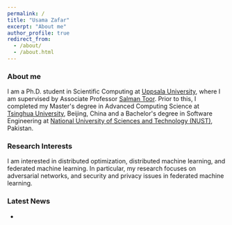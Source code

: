 ```yaml
---
permalink: /
title: "Usama Zafar"
excerpt: "About me"
author_profile: true
redirect_from: 
  - /about/
  - /about.html
---
```


### About me
I am a Ph.D. student in Scientific Computing at [Uppsala University](https://www.uu.se/en), where I am supervised by Associate Professor [Salman Toor](https://www.uu.se/en/contact-and-organisation/staff?query=N7-398). Prior to this, I completed my Master's degree in Advanced Computing Science at [Tsinghua University](https://www.tsinghua.edu.cn/en/), Beijing, China and a Bachelor's degree in Software Engineering at [National University of Sciences and Technology (NUST)](https://nust.edu.pk/), Pakistan.


### Research Interests
I am interested in distributed optimization, distributed machine learning, and federated machine learning. In particular, my research focuses on adversarial networks, and security and privacy issues in federated machine learning.


### Latest News
* 
